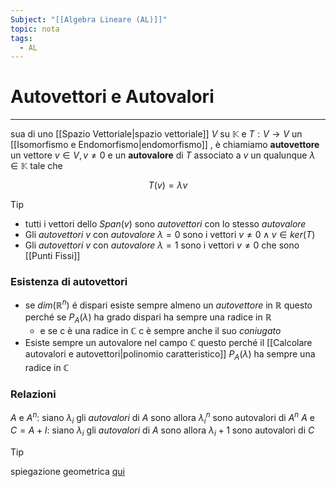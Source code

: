 ```yaml
---
Subject: "[[Algebra Lineare (AL)]]"
topic: nota
tags:
  - AL
---
```

# Autovettori e Autovalori
---
sua di uno [[Spazio Vettoriale|spazio vettoriale]] $V$ su $\mathbb{K}$ e $T:V \rightarrow V$ un [[Isomorfismo e Endomorfismo|endomorfismo]] , è chiamiamo __autovettore__ un vettore $v \in V,v \not= 0$  e un __autovalore__ di $T$ associato a $v$  un qualunque $\lambda \in \mathbb{K}$ tale che

$$
T(v)=\lambda v
$$

> [!tip]
> - tutti i vettori dello $Span(v)$ sono _autovettori_ con lo stesso _autovalore_
> - Gli _autovettori_ $v$ con _autovalore_ $\lambda =0$ sono i vettori $v \not =0 \land v \in ker(T)$
> - Gli _autovettori_ $v$ con _autovalore_ $\lambda =1$ sono i vettori $v \not =0$  che sono [[Punti Fissi]]


### Esistenza di autovettori
- se $dim(\mathbb{R}^n)$ é dispari esiste sempre almeno un _autovettore_ in $\mathbb{R}$ questo perché se $P_A(\lambda)$  ha grado dispari ha sempre una radice in $\mathbb{R}$
	- e  se c è una radice in $\mathbb{C}$ c è sempre anche il suo _coniugato_
- Esiste sempre un autovalore nel campo $\mathbb{C}$ questo perché il [[Calcolare autovalori e autovettori|polinomio caratteristico]] $P_A(\lambda)$ ha sempre una radice in $\mathbb{C}$


### Relazioni
$A$ e $A^{n}$: siano  $\lambda_{i}$ gli _autovalori_ di $A$ sono allora $\lambda_{i}^{n}$ sono autovalori di $A^{n}$
$A$ e $C=A+I$: siano  $\lambda_{i}$ gli _autovalori_ di $A$ sono allora $\lambda_{i}+1$ sono autovalori di $C$


>[!tip]
>spiegazione geometrica [qui](https://youtu.be/PFDu9oVAE-g?si=16LM0hSv0a3owhfw)
